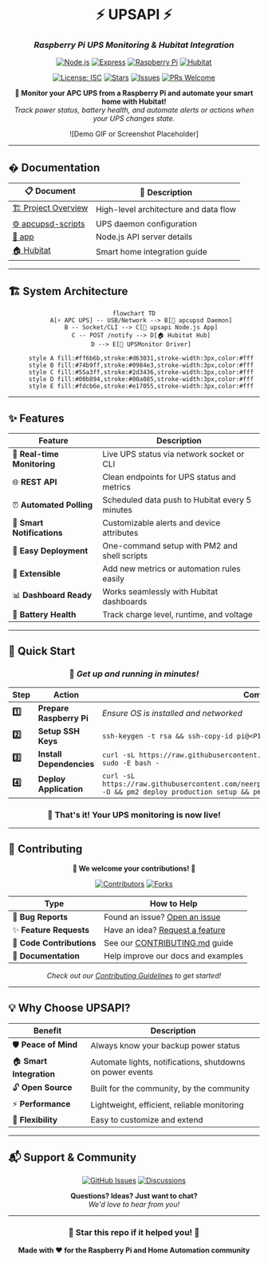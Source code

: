 <div align="center">
  
# ⚡ UPSAPI ⚡
### *Raspberry Pi UPS Monitoring & Hubitat Integration*

[![Node.js](https://img.shields.io/badge/Node.js-339933?style=for-the-badge&logo=nodedotjs&logoColor=white)](https://nodejs.org/)
[![Express](https://img.shields.io/badge/Express-000000?style=for-the-badge&logo=express&logoColor=white)](https://expressjs.com/)
[![Raspberry Pi](https://img.shields.io/badge/Raspberry%20Pi-A22846?style=for-the-badge&logo=raspberry-pi&logoColor=white)](https://www.raspberrypi.org/)
[![Hubitat](https://img.shields.io/badge/Hubitat-00A1C9?style=for-the-badge&logo=smartthings&logoColor=white)](https://hubitat.com/)

[![License: ISC](https://img.shields.io/badge/License-ISC-blue.svg?style=flat-square)](LICENSE)
[![Stars](https://img.shields.io/github/stars/neerpatel/upsapi?style=flat-square)](https://github.com/neerpatel/upsapi/stargazers)
[![Issues](https://img.shields.io/github/issues/neerpatel/upsapi?style=flat-square)](https://github.com/neerpatel/upsapi/issues)
[![PRs Welcome](https://img.shields.io/badge/PRs-welcome-brightgreen.svg?style=flat-square)](CONTRIBUTING.md)

**🔋 Monitor your APC UPS from a Raspberry Pi and automate your smart home with Hubitat!**  
*Track power status, battery health, and automate alerts or actions when your UPS changes state.*

![Demo GIF or Screenshot Placeholder]

</div>

---

## � Documentation

<div align="center">

| 📋 Document | 📝 Description |
|-------------|----------------|
| [🏗️ Project Overview](./docs/overview.md) | High-level architecture and data flow |
| [⚙️ apcupsd-scripts](./docs/apcupsd-scripts.md) | UPS daemon configuration |
| [🚀 app](./docs/app.md) | Node.js API server details |
| [🏠 Hubitat](./docs/hubitat.md) | Smart home integration guide |

</div>

---

## 🏗️ System Architecture

<div align="center">

```mermaid
flowchart TD
    A[⚡ APC UPS] -- USB/Network --> B[🔧 apcupsd Daemon]
    B -- Socket/CLI --> C[🚀 upsapi Node.js App]
    C -- POST /notify --> D[🏠 Hubitat Hub]
    D --> E[📱 UPSMonitor Driver]
    
    style A fill:#ff6b6b,stroke:#d63031,stroke-width:3px,color:#fff
    style B fill:#74b9ff,stroke:#0984e3,stroke-width:3px,color:#fff
    style C fill:#55a3ff,stroke:#2d3436,stroke-width:3px,color:#fff
    style D fill:#00b894,stroke:#00a085,stroke-width:3px,color:#fff
    style E fill:#fdcb6e,stroke:#e17055,stroke-width:3px,color:#fff
```

</div>

---

## ✨ Features

<div align="center">

| Feature | Description |
|---------|-------------|
| 🔄 **Real-time Monitoring** | Live UPS status via network socket or CLI |
| 🌐 **REST API** | Clean endpoints for UPS status and metrics |
| ⏰ **Automated Polling** | Scheduled data push to Hubitat every 5 minutes |
| 🔔 **Smart Notifications** | Customizable alerts and device attributes |
| 🚀 **Easy Deployment** | One-command setup with PM2 and shell scripts |
| 🔧 **Extensible** | Add new metrics or automation rules easily |
| 📊 **Dashboard Ready** | Works seamlessly with Hubitat dashboards |
| 🔋 **Battery Health** | Track charge level, runtime, and voltage |

</div>

---

## 🚀 Quick Start

<div align="center">

### 🎯 *Get up and running in minutes!*

</div>

| Step | Action | Command |
|------|--------|---------|
| **1️⃣** | **Prepare Raspberry Pi** | *Ensure OS is installed and networked* |
| **2️⃣** | **Setup SSH Keys** | `ssh-keygen -t rsa && ssh-copy-id pi@<PI_IP>` |
| **3️⃣** | **Install Dependencies** | `curl -sL https://raw.githubusercontent.com/neerpatel/upsapi/main/setup.sh \| sudo -E bash -` |
| **4️⃣** | **Deploy Application** | `curl -sL https://raw.githubusercontent.com/neerpatel/upsapi/main/app/ecosystem.config.js -O && pm2 deploy production setup && pm2 deploy production` |

<div align="center">

### 🎉 **That's it! Your UPS monitoring is now live!**

</div>

---

## 🤝 Contributing

<div align="center">

**🌟 We welcome your contributions! 🌟**

[![Contributors](https://img.shields.io/github/contributors/neerpatel/upsapi?style=for-the-badge)](https://github.com/neerpatel/upsapi/graphs/contributors)
[![Forks](https://img.shields.io/github/forks/neerpatel/upsapi?style=for-the-badge)](https://github.com/neerpatel/upsapi/network/members)

</div>

| Type | How to Help |
|------|-------------|
| 🐛 **Bug Reports** | Found an issue? [Open an issue](https://github.com/neerpatel/upsapi/issues/new) |
| ✨ **Feature Requests** | Have an idea? [Request a feature](https://github.com/neerpatel/upsapi/issues/new) |
| 🔧 **Code Contributions** | See our [CONTRIBUTING.md](CONTRIBUTING.md) guide |
| 📖 **Documentation** | Help improve our docs and examples |

<div align="center">

*Check out our [Contributing Guidelines](CONTRIBUTING.md) to get started!*

</div>

---

## 💡 Why Choose UPSAPI?

<div align="center">

| Benefit | Description |
|---------|-------------|
| 🛡️ **Peace of Mind** | Always know your backup power status |
| 🏠 **Smart Integration** | Automate lights, notifications, shutdowns on power events |
| 🔓 **Open Source** | Built for the community, by the community |
| ⚡ **Performance** | Lightweight, efficient, reliable monitoring |
| 🔧 **Flexibility** | Easy to customize and extend |

</div>

---

## 📬 Support & Community

<div align="center">

[![GitHub Issues](https://img.shields.io/badge/GitHub-Issues-red?style=for-the-badge&logo=github)](https://github.com/neerpatel/upsapi/issues)
[![Discussions](https://img.shields.io/badge/GitHub-Discussions-purple?style=for-the-badge&logo=github)](https://github.com/neerpatel/upsapi/discussions)

**Questions? Ideas? Just want to chat?**  
*We'd love to hear from you!*

</div>

---

<div align="center">

### 🌟 **Star this repo if it helped you!** 🌟

**Made with ❤️ for the Raspberry Pi and Home Automation community**

</div>




